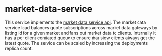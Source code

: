 # market-data-service

This service implements the [market data service api](https://github.com/d-protocol/otp/blob/master/protobuf/services/marketdataservice.proto).  The market data service load balances quote subscriptions across market data gateways by listing id for a given market and fans out market data to clients.  Internally it has a per client conflated queue to ensure that slow clients always get the latest quote.  The service can be scaled by increasing the deployments replica count.

